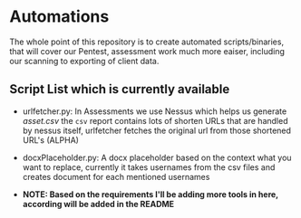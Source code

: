 # Automations 

The whole point of this repository is to create automated scripts/binaries, that will cover our Pentest, assessment work much more eaiser, including our scanning to exporting of client data.


## Script List which is currently available

- urlfetcher.py: In Assessments we use Nessus which helps us generate *asset.csv* the `csv` report contains lots of shorten URLs that are handled by nessus itself, urlfetcher fetches the original url from those shortened URL's (ALPHA) 
- docxPlaceholder.py: A docx placeholder based on the context what you want to replace, currently it takes usernames from the csv files and creates document for each mentioned usernames

- **NOTE: Based on the requirements I'll be adding more tools in here, according will be added in the README**